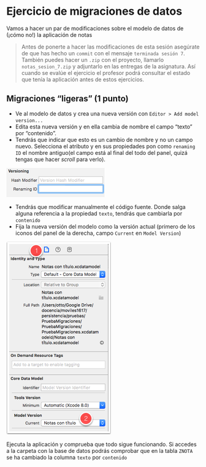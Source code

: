# Ejercicio de migraciones de datos

Vamos a hacer un par de modificaciones sobre el modelo de datos de (¡cómo no!) la aplicación de notas

> Antes de ponerte a hacer las modificaciones de esta sesión asegúrate de que has hecho un `commit` con el mensaje `terminada sesión 7`. También puedes hacer un `.zip` con el proyecto, llamarlo `notas_sesion_7.zip` y adjuntarlo en las entregas de la asignatura. Así cuando se evalúe el ejercicio el profesor podrá consultar el estado que tenía la aplicación antes de estos ejercicios.


## Migraciones “ligeras” (1 punto)

- Ve al modelo de datos y crea una nueva versión con `Editor > Add model version...`
- Edita esta nueva versión y en ella cambia de nombre el campo “texto” por “contenido”. 
- Tendrás que indicar que esto es un cambio de nombre y no un campo nuevo. Selecciona el atributo y en sus propiedades pon como `renaming ID` el nombre antiguo(el campo está al final del todo del panel, quizá tengas que hacer *scroll* para verlo).

![](img/renaming_id_blanco.png)

- Tendrás que modificar manualmente el código fuente. Donde salga alguna referencia a la propiedad `texto`, tendrás que cambiarla por `contenido`
- Fija la nueva versión del modelo como la versión actual (primero de los iconos del panel de la derecha, campo `Current` en `Model Version`)

![](img/version_actual.png)

Ejecuta la aplicación y comprueba que todo sigue funcionando. Si accedes a la carpeta con la base de datos podrás comprobar que en la tabla `ZNOTA` se ha cambiado la columna `texto` por `contenido`